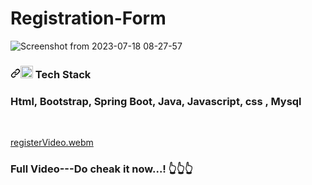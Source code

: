 # Registration-Form

![Screenshot from 2023-07-18 08-27-57](https://github.com/ShivamVishw/Registration-Form/assets/106417521/a5af50dd-2cf8-42c6-bbb2-5a3bc45c8182)
<br>
<h3 tabindex="-1" dir="auto"><a id="user-content--tech-stack" class="anchor" aria-hidden="true" href="#-tech-stack"><svg class="octicon octicon-link" viewBox="0 0 16 16" version="1.1" width="16" height="16" aria-hidden="true"><path d="m7.775 3.275 1.25-1.25a3.5 3.5 0 1 1 4.95 4.95l-2.5 2.5a3.5 3.5 0 0 1-4.95 0 .751.751 0 0 1 .018-1.042.751.751 0 0 1 1.042-.018 1.998 1.998 0 0 0 2.83 0l2.5-2.5a2.002 2.002 0 0 0-2.83-2.83l-1.25 1.25a.751.751 0 0 1-1.042-.018.751.751 0 0 1-.018-1.042Zm-4.69 9.64a1.998 1.998 0 0 0 2.83 0l1.25-1.25a.751.751 0 0 1 1.042.018.751.751 0 0 1 .018 1.042l-1.25 1.25a3.5 3.5 0 1 1-4.95-4.95l2.5-2.5a3.5 3.5 0 0 1 4.95 0 .751.751 0 0 1-.018 1.042.751.751 0 0 1-1.042.018 1.998 1.998 0 0 0-2.83 0l-2.5 2.5a1.998 1.998 0 0 0 0 2.83Z"></path></svg></a><g-emoji class="g-emoji" alias="pushpin" fallback-src="https://github.githubassets.com/images/icons/emoji/unicode/1f4cc.png"><img class="emoji" alt="pushpin" height="20" width="20" src="https://github.githubassets.com/images/icons/emoji/unicode/1f4cc.png"></g-emoji> Tech Stack</h3>

<h3><strong>Html, Bootstrap, Spring Boot, Java, Javascript, css , Mysql </strong></h3> <br>

[registerVideo.webm](https://github.com/ShivamVishw/Registration-Form/assets/106417521/56389868-851d-4b38-a16a-466d8e970732)
<h3 class="w-title">Full Video---Do cheak it now...! 👆👆👆</h3>
